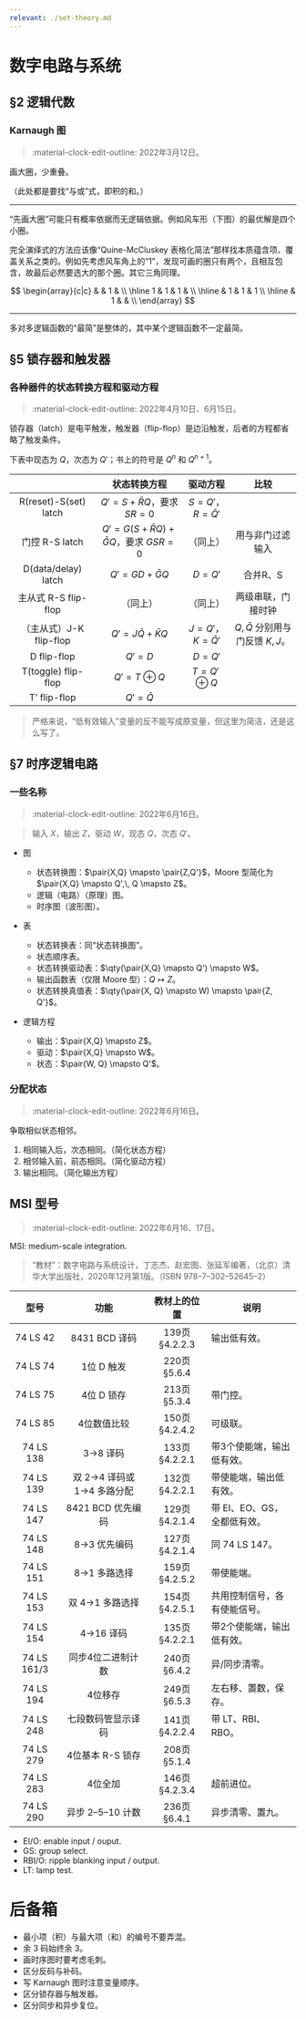 ```yaml
---
relevant: ./set-theory.md
---
```


# 数字电路与系统

$$
\newcommand\pair[1]{\left<#1\right>}
$$

## §2 逻辑代数

### Karnaugh 图

> :material-clock-edit-outline: 2022年3月12日。

画大圈，少重叠。

（此处都是要找“与或”式，即积的和。）

---

“先画大圈”可能只有概率依据而无逻辑依据。例如风车形（下图）的最优解是四个小圈。

完全演绎式的方法应该像“Quine-McCluskey 表格化简法”那样找本质蕴含项、覆盖关系之类的。例如先考虑风车角上的“1”，发现可画的圈只有两个，且相互包含，故最后必然要选大的那个圈。其它三角同理。

$$
\begin{array}{c|c}
    & & 1 & \\
    \hline
    1 & 1 & 1 & \\
    \hline
    & 1 & 1 & 1 \\
        \hline
    & 1 & & \\
\end{array}
$$

---

多对多逻辑函数的“最简”是整体的，其中某个逻辑函数不一定最简。

## §5 锁存器和触发器

### 各种器件的状态转换方程和驱动方程

> :material-clock-edit-outline: 2022年4月10日、6月15日。

锁存器（latch）是电平触发，触发器（flip-flop）是边沿触发，后者的方程都省略了触发条件。

下表中现态为 $Q$，次态为 $Q'$；书上的符号是 $Q^n$ 和 $Q^{n+1}$。

|                         |                 状态转换方程                  |        驱动方程         |               比较                |
| :---------------------: | :-------------------------------------------: | :---------------------: | :-------------------------------: |
|  R(reset)-S(set) latch  |      $Q' = S + \bar R Q$，要求 $SR = 0$       | $S = Q'$，$R = \bar Q'$ |                                   |
|     门控 R-S latch      | $Q' = G(S+\bar RQ) + \bar G Q$，要求 $GSR =0$ |        （同上）         |         用与非门过滤输入          |
|   D(data/delay) latch   |             $Q' = GD + \bar G Q$              |        $D = Q'$         |             合并R、S              |
|  主从式 R-S flip-flop   |                   （同上）                    |        （同上）         |        两级串联，门接时钟         |
| （主从式）J-K flip-flop |           $Q' = J\bar Q + \bar K Q$           |   $J=Q'$，$K=\bar Q'$   | $Q,\bar Q$ 分别用与门反馈 $K,J$。 |
|       D flip-flop       |                   $Q' = D$                    |        $D = Q'$         |                                   |
|   T(toggle) flip-flop   |               $Q' = T \oplus Q$               |    $T = Q' \oplus Q$    |                                   |
|      T’ flip-flop       |                 $Q' = \bar Q$                 |                         |                                   |

> 严格来说，“低有效输入”变量的反不能写成原变量，但这里为简洁，还是这么写了。

## §7 时序逻辑电路

### 一些名称

> :material-clock-edit-outline: 2022年6月16日。

> 输入 $X$，输出 $Z$，驱动 $W$，现态 $Q$，次态 $Q'$。

- 图

  - 状态转换图：$\pair{X,Q} \mapsto \pair{Z,Q'}$，Moore 型简化为 $\pair{X,Q} \mapsto Q',\, Q \mapsto Z$。
  - 逻辑（电路）（原理）图。
  - 时序图（波形图）。

- 表

  - 状态转换表：同“状态转换图”。
  - 状态顺序表。
  - 状态转换驱动表：$\qty(\pair{X,Q} \mapsto Q') \mapsto W$。
  - 输出函数表（仅限 Moore 型）：$Q \mapsto Z$。
  - 状态转换真值表：$\qty(\pair{X, Q} \mapsto W) \mapsto \pair{Z, Q'}$。

- 逻辑方程

  - 输出：$\pair{X,Q} \mapsto Z$。
  - 驱动：$\pair{X,Q} \mapsto W$。
  - 状态：$\pair{W, Q} \mapsto Q'$。


### 分配状态

> :material-clock-edit-outline: 2022年6月16日。

争取相似状态相邻。

1. 相同输入后，次态相同。（简化状态方程）
2. 相邻输入前，前态相同。（简化驱动方程）
3. 输出相同。（简化输出方程）

## MSI 型号

> :material-clock-edit-outline: 2022年6月16、17日。

MSI: medium-scale integration.

> “教材”：数字电路与系统设计，丁志杰、赵宏图、张延军编著，（北京）清华大学出版社，2020年12月第1版。（ISBN 978–7–302–52645–2）

|    型号     |            功能            | 教材上的位置  | 说明                         |
| :---------: | :------------------------: | :-----------: | ---------------------------- |
|  74 LS 42   |       8431 BCD 译码        | 139页§4.2.2.3 | 输出低有效。                 |
|  74 LS 74   |         1位 D 触发         |  220页§5.6.4  |                              |
|  74 LS 75   |         4位 D 锁存         |  213页§5.3.4  | 带门控。                     |
|  74 LS 85   |        4位数值比较         | 150页§4.2.4.2 | 可级联。                     |
|  74 LS 138  |          3→8 译码          | 133页§4.2.2.1 | 带3个使能端，输出低有效。    |
|  74 LS 139  | 双 2→4 译码或 1→4 多路分配 | 132页§4.2.2.1 | 带使能端，输出低有效。       |
|  74 LS 147  |     8421 BCD 优先编码      | 129页§4.2.1.4 | 带 EI、EO、GS，全都低有效。  |
|  74 LS 148  |        8→3 优先编码        | 127页§4.2.1.4 | 同 74 LS 147。               |
|  74 LS 151  |        8→1 多路选择        | 159页§4.2.5.2 | 带使能端。                   |
|  74 LS 153  |      双 4→1 多路选择       | 154页§4.2.5.1 | 共用控制信号，各有使能信号。 |
|  74 LS 154  |         4→16 译码          | 135页§4.2.2.1 | 带2个使能端，输出低有效。    |
| 74 LS 161/3 |     同步4位二进制计数      |  240页§6.4.2  | 异/同步清零。                |
|  74 LS 194  |          4位移存           |  249页§6.5.3  | 左右移、置数，保存。         |
|  74 LS 248  |     七段数码管显示译码     | 141页§4.2.2.4 | 带 LT、RBI、RBO。            |
|  74 LS 279  |      4位基本 R-S 锁存      |  208页§5.1.4  |                              |
|  74 LS 283  |          4位全加           | 146页§4.2.3.4 | 超前进位。                   |
|  74 LS 290  |      异步 2–5–10 计数      |  236页§6.4.1  | 异步清零、置九。             |

- EI/O: enable input / ouput.
- GS: group select.
- RBI/O: ripple blanking input / output.
- LT: lamp test.

# 后备箱

- 最小项（积）与最大项（和）的编号不要弄混。
- 余 3 码始终余 3。
- 画时序图时要考虑毛刺。
- 区分反码与补码。
- 写 Karnaugh 图时注意变量顺序。
- 区分锁存器与触发器。
- 区分同步和异步复位。